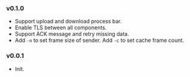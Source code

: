 ### v0.1.0

- Support upload and download process bar.
- Enable TLS between all components.
- Support ACK message and retry missing data.
- Add `-n` to set frame size of sender. Add `-c` to set cache frame count.

### v0.0.1

- Init.
